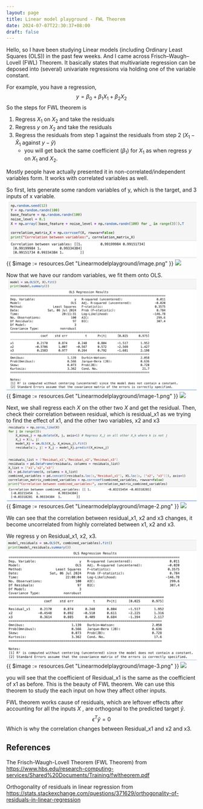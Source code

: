 ```yaml
---
layout: page
title: Linear model playground - FWL Theorem
date: 2024-07-07T22:30:37+08:00
draft: false
---
```


Hello, so I have been studying Linear models (including Ordinary Least Squares (OLS)) in the past few weeks. 
And I came across Frisch–Waugh–Lovell (FWL) Theorem. It basically states that multivariate regression can be deposed into (several) univariate regressions via holding one of the variable constant.

For example, you have a regression, 
$$y=\beta_{0}+\beta_{1}X_{1}+\beta_{2}X_{2}$$ 
So the steps for FWL theorem is
1. Regress $X_{1}$ on $X_{2}$ and take the residuals
2. Regress $y$ on $X_{2}$ and take the residuals
3. Regress the residuals from step 1 against the residuals from step 2 ($X_{1}-\hat{X}_{1}$ against $y-\hat{y}$)
	- you will get back the same coefficient ($\beta_{1}$) for $X_{1}$ as when regress $y$ on $X_{1}$ and $X_{2}$.

Mostly people have actually presented it in non-correlated/independent variables form. It works with correlated variables as well.

So first, lets generate some random variables of y, which is the target, and 3 inputs of x variable. 
![alt text](images/Linearmodelplayground/image.png)
{{ $image := resources.Get "Linearmodelplayground/image.png" }} <img src="{{$image.Permalink}}">


Now that we have our random variables, we fit them onto OLS.
![alt text](images/Linearmodelplayground/image-1.png)
{{ $image := resources.Get "Linearmodelplayground/image-1.png" }} <img src="{{$image.Permalink}}">

Next, we shall regress each $X$ on the other two $X$ and get the residual. Then, check their correlation between residual, which is residual_x1 as we trying to find the effect of x1, and the other two variables, x2 and x3  
![alt text](images/Linearmodelplayground/image-2.png)
{{ $image := resources.Get "Linearmodelplayground/image-2.png" }} <img src="{{$image.Permalink}}">

We can see that the correlation between residual_x1, x2 and x3 changes, it become uncorrelated from highly correlated between x1, x2 and x3.

We regress y on Residual_x1, x2, x3.
![alt text](images/Linearmodelplayground/image-3.png)
{{ $image := resources.Get "Linearmodelplayground/image-3.png" }} <img src="{{$image.Permalink}}">


you will see that the coefficient of Residual_x1 is the same as the coefficient of x1 as before. This is the beauty of FWL theorem. We can use this theorem to study the each input on how they affect other inputs.


FWL theorem works cause of residuals, which are leftover effects after accounting for all the inputs $X$ , are orthogonal to the predicted target $\hat{y}$. $$\epsilon^{T}\hat{y}=0$$ Which is why the correlation changes between Residual_x1 and x2 and x3.



## References
The Frisch-Waugh-Lovell Theorem (FWL Theorem) from https://www.hbs.edu/research-computing-services/Shared%20Documents/Training/fwltheorem.pdf

Orthogonality of residuals in linear regression from https://stats.stackexchange.com/questions/371629/orthogonality-of-residuals-in-linear-regression‌
